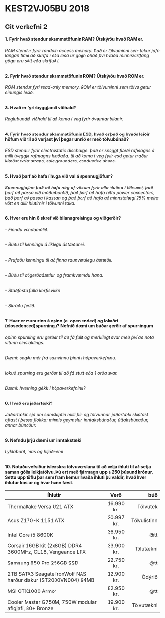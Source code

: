 # KEST2VJ05BU 2018
## Git verkefni 2

#### 1. Fyrir hvað stendur skammstöfunin RAM? Útskýrðu hvað RAM er. 
###### RAM stendur fyrir random access memory. Það er tölvuminni sem tekur jafn langan tíma að skrifa í eða lesa úr gögn óháð því hvaða minnisvistfang gögn eru sótt eða skrifuð í.
#### 2. Fyrir hvað stendur skammstöfunin ROM? Útskýrðu hvað ROM er.
###### ROM stendur fyri read-only memory. ROM er tölvuminni sem tölva getur einungis lesið.
#### 3. Hvað er fyrirbyggjandi viðhald?
###### Reglubundið viðhald til að koma í veg fyrir óvæntar bilanir.
#### 4. Fyrir hvað stendur skammstöfunin ESD, hvað er það og hvaða leiðir höfum við til að verjast því þegar unnið er með tölvubúnað?
###### ESD stendur fyrir electrostatic discharge. það er snöggt flæði rafmagns á milli tveggja rafmagns hlaðaða. til að koma í veg fyrir esd getur maður klæðst wrist straps, sole grounders, conductive shoes.
#### 5. Hvað þarf að hafa í huga við val á spennugjöfum?
###### Spennugjafinn það að hafa nóg af vöttum fyrir alla hlutina í tölvunni, það þarf að passa við móðurborðið, það þarf að hafa rétta power connectors, það þarf að passa í kassan og það þarf að hafa að minnstalægi 25% meira vött en allir hlutirnir í tölvunni taka.
#### 6. Hver eru hin 6 skref við bilanagreiningu og viðgerðir?
###### - Finndu vandamálið.
###### - Búðu til kenningu á líklegu ástæðunni.
###### - Prufaðu kenningu til að finna raunverulegu ástæðu.
###### - Búðu til aðgerðaáætlun og framkvæmdu hana.
###### - Staðfestu fulla kerfisvirkn
###### - Skráðu ferlið.
#### 7. Hver er munurinn á opinn (e. open ended) og lokaðri (closedended)spurningu? Nefnið dæmi um báðar gerðir af spurningum
###### opinn spurning eru gerðar til að fá fullt og merkilegt svar með því að nota vitunn einstaklings. 
###### Dæmi: segðu mér frá samvinnu þinni í hópaverkefninu. 
###### lokuð spurning eru gerðar til að fá stutt eða 1 orða svar. 
###### Dæmi: hverning gékk í hópaverkefninu?
#### 8. Hvað eru jaðartæki?
###### Jaðartækin sjá um samskiptin milli þín og tölvunnar. jaðartæki skiptast oftast í þessa flokka: minnis geymslur, inntaksbúnaður, úttaksbúnaður, annar búnaður.
#### 9. Nefndu þrjú dæmi um inntakstæki
###### Lyklaborð, mús og hljóðnemi
#### 10. Notaðu vefsíður íslenskra tölvuverslana til að velja íhluti til að setja saman góða leikjatölvu. Þú ert með fjármagn upp á 250 þúsund krónur. Settu upp töflu þar sem fram kemur hvaða íhluti þú valdir, hvað hver íhlutur kostar og hvar hann fæst.
| Íhlutir | Verð | búð |
| ------- |:----:|----:|
| Thermaltake Versa U21 ATX | 16.990 kr. | Tölvutek |
| Asus Z170-K 1151 ATX | 20.997 kr. | Tölvulistinn |
| Intel Core i5 8600K | 36.950 kr. | @tt |
| Corsair 16GB kit (2x8GB) DDR4 3600MHz, CL18, Vengeance LPX | 33.900 kr. | Tölutækni |
| Samsung 850 Pro 256GB SSD | 22.750 kr. | @tt |
| 2TB SATA3 Seagate IronWolf NAS harður diskur (ST2000VN004) 64MB | 12.900 kr. | Ódýrið |
| MSI GTX1080 Armor | 82.950 kr. | @tt |
| Cooler Master G750M, 750W modular aflgjafi, 80+ Bronze | 19.900 kr. | Tölvutækni |